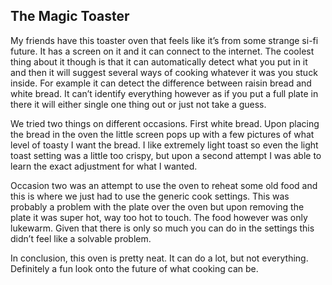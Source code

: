 <h2>The Magic Toaster</h2>

  My friends have this toaster oven that feels like it’s from some strange si-fi future. It has a screen on it and it can connect to the internet. The coolest thing about it though is that it can automatically detect what you put in it and then it will suggest several ways of cooking whatever it was you stuck inside. For example it can detect the difference between raisin bread and white bread. It can’t identify everything however as if you put a full plate in there it will either single one thing out or just not take a guess.


  We tried two things on different occasions. First white bread. Upon placing the bread in the oven the little screen pops up with a few pictures of what level of toasty I want the bread. I like extremely light toast so even the light toast setting was a little too crispy, but upon a second attempt I was able to learn the exact adjustment for what I wanted.



Occasion two was an attempt to use the oven to reheat some old food and this is where we just had to use the generic cook settings. This was probably a problem with the plate over the oven but upon removing the plate it was super hot, way too hot to touch. The food however was only lukewarm. Given that there is only so much you can do in the settings this didn’t feel like a solvable problem.  



 In conclusion, this oven is pretty neat. It can do a lot,  but not everything. Definitely a fun look onto the future of what cooking can be.

 
